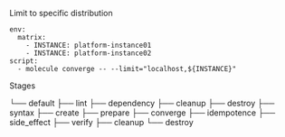 Limit to specific distribution

```
env:
  matrix:
    - INSTANCE: platform-instance01
    - INSTANCE: platform-instance02
script:
  - molecule converge -- --limit="localhost,${INSTANCE}"
```


Stages

└── default
    ├── lint
    ├── dependency
    ├── cleanup
    ├── destroy
    ├── syntax
    ├── create
    ├── prepare
    ├── converge
    ├── idempotence
    ├── side_effect
    ├── verify
    ├── cleanup
    └── destroy

